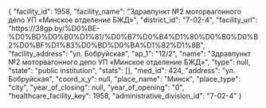 {
    "facility_id": 1958,
    "facility_name": "Здравпункт №2 моторвагонного депо УП «Минское отделение БЖД»",
    "district_id": "7-02-4",
    "facility_url": "https:\/\/38gp.by\/%D0%BE-%D0%BD%D0%B0%D1%81\/%D0%B7%D0%B4%D1%80%D0%B0%D0%B2%D0%BF%D1%83%D0%BD%D0%BA%D1%82%D1%8B",
    "facility_address": "ул. Бобруйская",
    "ap_1": "12\/2",
    "name": "Здравпункт №2 моторвагонного депо УП «Минское отделение БЖД»",
    "type": null,
    "state": "public institution",
    "stats": [],
    "med_id": 424,
    "address": "ул. Бобруйская",
    "coord_x_y": null,
    "place_name": "Минск",
    "place_type": "city",
    "year_of_closing": null,
    "year_of_opening": "0",
    "healthcare_facility_key": 1958,
    "administrative_division_id": "7-02-4"
}